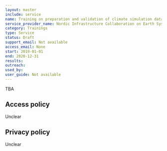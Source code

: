 ```yaml
---
layout: master
include: service
name: Training on preparation and validation of climate simulation data for publication on ESGF nodes
service_provider_name: Nordic Infrastructure Collaboration on Earth System Tools
category: Trainings
type: Service
status: Draft
support_email: Not available
access_email: None
start: 2019-01-01
end: 2020-12-31
results:
outreach:
used_by: 
user_guide: Not available
---
```

TBA

## Access policy
Unclear

## Privacy policy
Unclear

